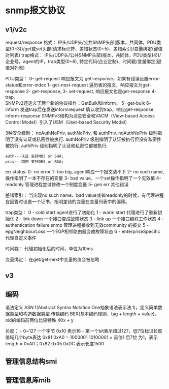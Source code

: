 # snmp报文协议

## v1/v2c

request/response 格式： IP头/UDP头/公共SNMP头部(版本，共同体，PDU类型(0~3))/get或set头部(请求标识符、差错状态(0~5)、差错索引)/变量绑定(键值对列表)
trap格式： IP头/UDP头/公共SNMP头部(版本，共同体，PDU类型(4))/企业号，agent的IP，trap类型(0~6), 特定代码(企业定制)、时间戳/变量绑定(键值对列表)

PDU类型： 
    0- get-request 响应报文为 get-response，如果有错误设置error-status和error-index
    1- get-next-request 遍历表的报文，响应报文为get-response
    2- get-response, 
    3- set-request,  响应报文也是get-response
    4- trap,  
SNMPv2还定义了两个新的协议操作：GetBulk和Inform。
    5- get-bulk
    6- inform  发送trap后在发送informrequest 确认收到trap，响应get-response
    inform-response
SNMPv3结构为消息安全和VACM（View-based Access Control Model）引入了USM（User-based Security Model）

3种安全级别： noAuthNoPriv, authNoPriv, 和 authPriv.
    noAuthNoPriv 级别指明了没有认证或私密性被执行. 
    authNoPriv 级别指明了认证被执行但没有私密性被执行. 
    authPriv 级别指明了认证和私密性都被执行.

    auth---认证 支持MD5 or SHA;
    priv---加密 支持DES or RSA;

err status: 
    0- no error
    1- too big, agent响应一个报文装不下
    2- no such name, 操作指明了一本不存在的变量
    3- bad value，一个set操作指明了一个无效值
    4- readonly 管理进程尝试修改一个制度变量
    5- gen err 其他错误

差错索引： 当出现no such name、bad value或者readonly的时候，有代理进程在回答时设置一个证书，指明差错的变量在变量列表中的偏移。

trap类型： 
0 - cold start agent进行了初始化
1 - warm start 代理进行了重新初始化
2 - link down 一个接口变成故障状态
3 - link up 一个接口编程工作状态
4 - authentication failure snmp 管理进程接收到无效community 的报文
5 - epgNeighbourLoss 一个EGP相邻路由器变成故障状态
6 - enterpriseSpecific 代理自定义事件 

时间戳： 代理初始化后的时间，单位为10ms

变量绑定： 在get/get-next中变量的值会被忽略


## v3

## 编码


语法定义  ASN.1(Abstract Syntax Notation One抽象语法表示法.1)，定义简单数据类型和构造数据类型
传输编码  BER(基本编码规则，tag + length + value)， oid的编码前两位比较特殊 40x + y

长度： 
    - 0~127 一个字节   0x10 表示16 
    - 第一个bit表示超过127，低7位标识长度值域几个byte表达 0x81 0xA0 = 1000001 10100001 = 首位1 后7位 为1，表示length = 0xA0；0x82 0x05 0xDC 表示长度1500

## 管理信息结构smi

## 管理信息库mib